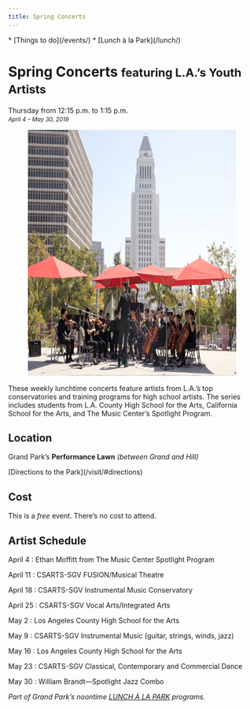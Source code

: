 ```yaml
---
title: Spring Concerts
---
```


<nav markdown="1">
* [Things to do](/events/)
* [Lunch à la Park](/lunch/)
</nav>

Spring Concerts <small>featuring L.A.’s Youth Artists</small>
==============================================================

Thursday from <time datetime="12:15">12:15 p.m.</time> to <time datetime="13:15">1:15 p.m.</time><br />
_<small>April 4 – May 30, 2019</small>_<br />

<figure>
  <img src="/uploads/spring-concerts.jpg" alt="Spring converts" height="500" />
</figure>

These weekly lunchtime concerts feature artists from L.A.’s top conservatories and training programs for high school artists. The series includes students from L.A. County High School for the Arts, California School for the Arts, and The Music Center’s Spotlight Program.

## Location

Grand Park’s **Performance Lawn** _(between Grand and Hill)_

<p class="action" markdown="1">
[Directions to the Park](/visit/#directions)
</p>

## Cost

This is a _free_ event. There’s no cost to attend.

## Artist Schedule

April 4
: Ethan Moffitt from The Music Center Spotlight Program  

April 11
: CSARTS-SGV FUSION/Musical Theatre  

April 18
: CSARTS-SGV Instrumental Music Conservatory  

April 25
: CSARTS-SGV Vocal Arts/Integrated Arts  

May 2
: Los Angeles County High School for the Arts  

May 9
: CSARTS-SGV Instrumental Music (guitar, strings, winds, jazz)  

May 16
: Los Angeles County High School for the Arts  

May 23
: CSARTS-SGV Classical, Contemporary and Commercial Dance  

May 30
: William Brandt—Spotlight Jazz Combo

_Part of Grand Park’s noontime [LUNCH À LA PARK](/lunch/) programs._
